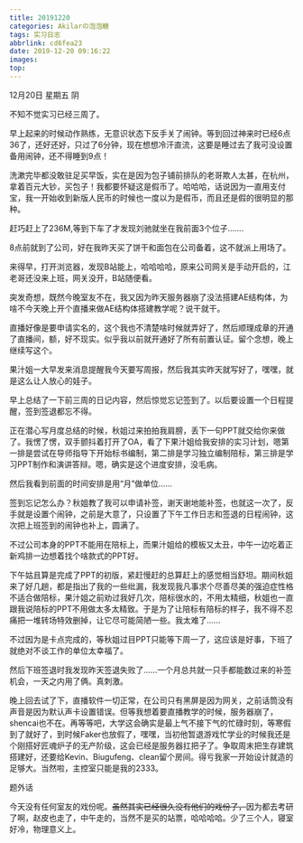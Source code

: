 ```yaml
---
title: 20191220
categories: Akilarの泡泡糖
tags: 实习日志
abbrlink: cd6fea23
date: 2019-12-20 09:16:22
images:
top:
---
```

12月20日 星期五 阴

不知不觉实习已经三周了。

早上起来的时候动作熟练，无意识状态下反手关了闹钟。等到回过神来时已经6点36了，还好还好，只过了6分钟，现在想想冷汗直流，这要是睡过去了我可没设置备用闹钟，还不得睡到9点！

洗漱完毕都没敢驻足买早饭，实在是因为包子铺前排队的老哥欺人太甚，在杭州，拿着百元大钞，买包子！我都要怀疑这是假币了。哈哈哈，话说因为一直用支付宝，我一开始收到新版人民币的时候也一度以为是假币，而且还是假的很明显的那种。

赶巧赶上了236M,等到下车了才发现刘驰就坐在我前面3个位子.......

8点前就到了公司，好在我昨天买了饼干和面包在公司备着，这不就派上用场了。

来得早，打开浏览器，发现B站能上，哈哈哈哈，原来公司网关是手动开启的，江老哥还没来上班，网关没开，B站随便看。

突发奇想，既然今晚室友不在，我又因为昨天服务器崩了没法搭建AE结构体，为啥不今天晚上开个直播来做AE结构体搭建教学呢？说干就干。

直播好像是要申请实名的，这个我也不清楚啥时候就弄好了，然后顺理成章的开通了直播间，额，好不现实。似乎我以前就开通好了所有前置认证。留个念想，晚上继续写这个。

果汁姐一大早发来消息提醒我今天要写周报，然后我其实昨天就写好了，嘿嘿，就是这么让人放心的娃子。

早上总结了一下前三周的日记内容，然后惊觉忘记签到了。以后要设置一个日程提醒，签到签退都忘不得。

正在潜心写月度总结的时候，秋姐过来拍拍我肩膀，丢下一句PPT就交给你来做了。我愣了愣，双手颤抖着打开了OA，看了下果汁姐给我安排的实习计划，嗯第一排是尝试在导师指导下开始标书编制，第二排是学习独立编制陪标，第三排是学习PPT制作和演讲答辩。嗯，确实是这个进度安排，没毛病。

然后我看到前面的时间安排是用“月”做单位......

签到忘记怎么办？秋姐教了我可以申请补签，谢天谢地能补签，也就这一次了，反手就是设置个闹钟，之前是大意了，只设置了下午工作日志和签退的日程闹钟，这次把上班签到的闹钟也补上，圆满了。

不过公司本身的PPT不能用在陪标上，而果汁姐给的模板又太丑，中午一边吃着正新鸡排一边想着找个啥款式的PPT好。

下午姑且算是完成了PPT的初版，紧赶慢赶的总算赶上的感觉相当舒坦。期间秋姐来了好几趟，都是指出了我的一些纰漏，我发现我凡事求个尽善尽美的强迫症性格不适合做陪标，果汁姐之前劝过我好几次，陪标很水的，不用太精细，秋姐也一直跟我说陪标的PPT不用做太多太精致。于是为了让陪标有陪标的样子，我不得不忍痛把一堆转场特效删掉，让它尽可能简陋一些。我太难了......

不过因为是卡点完成的，等秋姐过目PPT只能等下周一了，这应该是好事，下班了就绝对不谈工作的单位太幸福了。

然后下班签退时我发现昨天签退失败了......一个月总共就一只手都能数过来的补签机会，一天之内用了俩。真刺激。

晚上回去试了下，直播软件一切正常，在公司只有黑屏是因为网关，之前话筒没有声音是因为默认声卡设置错误。但等我想着要直播教学的时候，服务器崩了，shencai也不在。再等等吧，大学这会确实是最上气不接下气的忙碌时刻，等寒假到了就好了，到时候Faker也放假了，嘿嘿，当初他暂退游戏忙学业的时候我还是个刚搭好匠魂炉子的无产阶级，这会已经是服务器扛把子了。争取周末把生存建筑搭建好，还要给Kevin、Biugufeng、clean留个房间。得亏我家一开始设计就造的足够大。当然啦，主控室只能是我的2333。

题外话

今天没有任何室友的戏份呢。~~虽然其实已经很久没有他们的戏份了，~~因为都去考研了啊，赵皮也走了，中午走的，当然不是买的站票，哈哈哈哈。少了三个人，寝室好冷，物理意义上。
